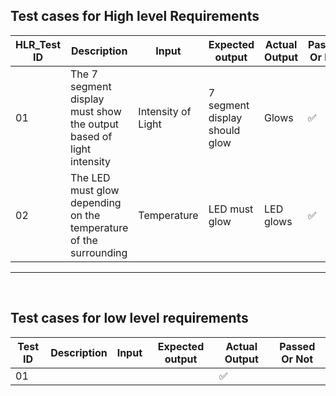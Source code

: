 ## Test cases for High level Requirements

| HLR_Test ID | Description | Input | Expected output | Actual Output | Passed Or Not |
| --- | --- | --- | --- | --- | --- |
| 01 | The 7 segment display must show the output based of light intensity  | Intensity of Light | 7 segment display should glow | Glows | ✅ |
| 02 | The LED must glow depending on the temperature of the surrounding | Temperature | LED must glow | LED glows | ✅ |


-----------------------------------------------------------------------
<br>

## Test cases for low  level requirements

| Test ID | Description | Input | Expected output | Actual Output | Passed Or Not |
| --- | --- | --- | --- | --- | --- |
| 01 |  |  |  | ✅ |
